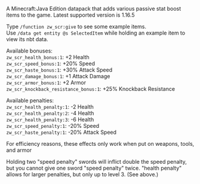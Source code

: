 A Minecraft:Java Edition datapack that adds various passive stat boost items to the game. Latest supported version is 1.16.5

Type `/function zw_scr:give` to see some example items.  
Use `/data get entity @s SelectedItem` while holding an example item to view its nbt data.  

Available bonuses:  
`zw_scr_health_bonus:1`: +2 Health  
`zw_scr_speed_bonus:1`: +20% Speed  
`zw_scr_haste_bonus:1`: +30% Attack Speed  
`zw_scr_damage_bonus:1`: +1 Attack Damage  
`zw_scr_armor_bonus:1`: +2 Armor  
`zw_scr_knockback_resistance_bonus:1`: +25% Knockback Resistance  

Available penalties:  
`zw_scr_health_penalty:1`: -2 Health  
`zw_scr_health_penalty:2`: -4 Health  
`zw_scr_health_penalty:3`: -6 Health  
`zw_scr_speed_penalty:1`: -20% Speed  
`zw_scr_haste_penalty:1`: -20% Attack Speed  

For efficiency reasons, these effects only work when put on weapons, tools, and armor

Holding two "speed penalty" swords will inflict double the speed penalty, but you cannot give one sword "speed penalty" twice. "health penalty" allows for larger penalties, but only up to level 3. (See above.)
